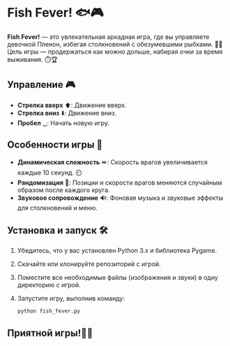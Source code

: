 # Fish Fever! 🐟🎮

**Fish Fever!** — это увлекательная аркадная игра, где вы управляете девочкой Пленон, избегая столкновений с обезумевшими рыбками. 🚨🐠 Цель игры — продержаться как можно дольше, набирая очки за время выживания. ⏱️🏆

## Управление 🎮

- **Стрелка вверх** ⬆️: Движение вверх.
- **Стрелка вниз** ⬇️: Движение вниз.
- **Пробел** ␣: Начать новую игру.

## Особенности игры 🌟

- **Динамическая сложность** ⏩: Скорость врагов увеличивается каждые 10 секунд. ⏲️
- **Рандомизация** 🎲: Позиции и скорости врагов меняются случайным образом после каждого круга.
- **Звуковое сопровождение** 🔊: Фоновая музыка и звуковые эффекты для столкновений и меню.

## Установка и запуск 🛠️

1. Убедитесь, что у вас установлен Python 3.x и библиотека Pygame.
2. Скачайте или клонируйте репозиторий с игрой.
3. Поместите все необходимые файлы (изображения и звуки) в одну директорию с игрой.
4. Запустите игру, выполнив команду:

   ```bash
   python fish_fever.py

## Приятной игры!👩‍💻
